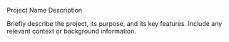 Project Name
Description

Briefly describe the project, its purpose, and its key features. Include any relevant context or background information.
